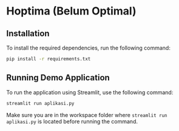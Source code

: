 # Hoptima (Belum Optimal)

## Installation

To install the required dependencies, run the following command:

```bash
pip install -r requirements.txt
```

## Running Demo Application

To run the application using Streamlit, use the following command:

```bash
streamlit run aplikasi.py
```

Make sure you are in the workspace folder where `streamlit run aplikasi.py` is located before running the command.
